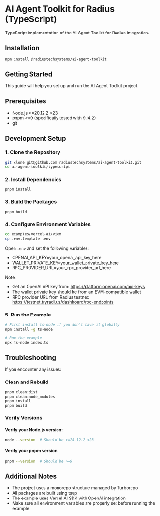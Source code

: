 # AI Agent Toolkit for Radius (TypeScript)

TypeScript implementation of the AI Agent Toolkit for Radius integration.

## Installation

```bash
npm install @radiustechsystems/ai-agent-toolkit
```

## Getting Started

This guide will help you set up and run the AI Agent Toolkit project.

## Prerequisites

- Node.js >=20.12.2 <23
- pnpm >=9 (specifically tested with 9.14.2)
- git

## Development Setup

### 1. Clone the Repository
```bash
git clone git@github.com:radiustechsystems/ai-agent-toolkit.git
cd ai-agent-toolkit/typescript
```

### 2. Install Dependencies
```bash
pnpm install
```

### 3. Build the Packages
```bash
pnpm build
```

### 4. Configure Environment Variables
```bash
cd examples/vercel-ai/viem
cp .env.template .env
```

Open `.env` and set the following variables:

- OPENAI_API_KEY=your_openai_api_key_here
- WALLET_PRIVATE_KEY=your_wallet_private_key_here
- RPC_PROVIDER_URL=your_rpc_provider_url_here

Note:
- Get an OpenAI API key from: https://platform.openai.com/api-keys
- The wallet private key should be from an EVM-compatible wallet
- RPC provider URL from Radius testnet: https://testnet.tryradi.us/dashboard/rpc-endpoints

### 5. Run the Example
```bash
# First install ts-node if you don't have it globally
npm install -g ts-node

# Run the example
npx ts-node index.ts
```

## Troubleshooting

If you encounter any issues:

### Clean and Rebuild
```bash
pnpm clean:dist
pnpm clean:node_modules
pnpm install
pnpm build
```

### Verify Versions

#### Verify your Node.js version:
```bash
node --version  # Should be >=20.12.2 <23
```

#### Verify your pnpm version:
```bash
pnpm --version  # Should be >=9
```

## Additional Notes

- The project uses a monorepo structure managed by Turborepo
- All packages are built using tsup
- The example uses Vercel AI SDK with OpenAI integration
- Make sure all environment variables are properly set before running the example
